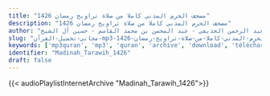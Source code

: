 ```yaml
---
title: "مصحف الحرم المدني كاملا من صلاة تراويح رمضان 1426"
description: "مصحف الحرم المدني كاملا من صلاة تراويح رمضان 1426"
author: "ماهر المعيقلي - علي بن عبد الرحمن الحذيفي - عبد المحسن بن محمد القاسم - حسين آل الشيخ"
slug: "مجاني-تحميل-القرآن-mp3-مصحف-الحرم-المدني-كاملا-من-صلاة-تراويح-رمضان-1426"
keywords: ['mp3quran', 'mp3', 'quran', 'archive', 'download', 'télécharger', 'coran', 'islam', 'al-Shuraym', 'al-Muaiqly', 'as-Sudays', 'al-Juhany', 'taraweeh', 'al', 'Taleb', 'Makkah', 'Madinah', 'al-Qasim', 'al-Budair', 'Aal', 'ash-Shaykh', 'Tarawih', 'ماهر', 'المعيقلي', 'سعود', 'الشريم', 'عبد', 'الرحمن', 'السديس', 'عبدالله', 'عواد', 'الجهني', 'صالح', 'آل', 'طالب', 'مصحف', 'الحرم', 'المكي', 'كاملا', 'من', 'صلاة', 'تراويح', 'رمضان', '1426', 'قرآن', 'مصحف', 'مرتل', 'مجود', 'القرآن', 'الكريم', 'المصحف', 'المرتل', 'المجود', 'إسلام', 'علي', 'بن', 'عبد', 'الرحمن', 'الحذيفي', 'عبد', 'المحسن', 'بن', 'محمد', 'القاسم', 'صلاح', 'البدير', 'حسين', 'آل', 'الشيخ', 'المدني', 'تحميل']
identifier: "Madinah_Tarawih_1426"
draft: false
---
```


{{< audioPlaylistInternetArchive "Madinah_Tarawih_1426">}}
